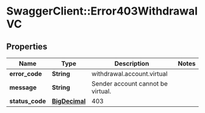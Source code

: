 # SwaggerClient::Error403WithdrawalVC

## Properties
Name | Type | Description | Notes
------------ | ------------- | ------------- | -------------
**error_code** | **String** | withdrawal.account.virtual | 
**message** | **String** | Sender account cannot be virtual. | 
**status_code** | [**BigDecimal**](BigDecimal.md) | 403 | 

